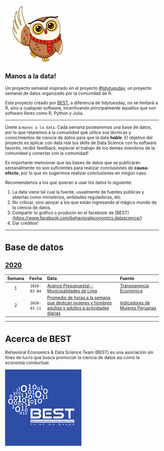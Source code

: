 ![](static/polarowl1.png)

## Manos a la data!

Un proyecto semanal inspirado en el proyecto [#tidytuesday](https://github.com/rfordatascience/tidytuesday), un proyecto  semanal de datos organizado por la comunidad de R.

Este proyecto creado por [BEST](http://besteamperu.org/), a diferencia de tidytuesday, no se limitará a R, sino a cualquier software, incentivando principalmente aquellos que son software libres como R, Python y Julia.

***

Únete a `manos a la data`. Cada semana postearemos una base de datos, por lo que retaremos a la comunidad que utilice sus técnicas y conocimientos de ciencia de datos para que la data ***hable***. El objetivo del proyecto es aplicar con data real tus skills de Data Science con tu software favorito, recibir feedback, explorar el trabajo de los demás miembros de la comunidad y conectar con la comunidad!

Es importante mencionar que las bases de datos que se publicarán semanalmente no son suficientes para realizar conclusiones de **causa-efecto**, por lo que no sugerimos realizar conclusiones en ningún caso. 

Recomendamos a los que quieran a usar los datos lo siguiente:

1. La data viene tal cual la fuente, usualmente de fuentes públicas y abiertas como ministerios, entidades reguladoras, etc.
2. No criticar, sino apoyar a los que están ingresando al mágico mundo de la ciencia de datos.
3. Compartir tu gráfico o producto en el facebook de [BEST] (https://www.facebook.com/behavioraleconomics.datascience/)
4. Dar créditos!

***

# Base de datos
## [2020](data/2020)  

| Semana | Fecha | Data | Fuente |
| :---: | :---: | :--- | :--- |
| 1 | `2020-03-04` | [Avance Presupuestal - Municipalidades de Lima](data/2020/2020-01-07/readme.md) | [Transparencia Económica](http://bit.ly/2VHXjrf)
| 2 | `2020-03-11` | [Promedio de horas a la semana que dedican mujeres y hombres adultas y adultos a actividades diarias](http://bit.ly/38HH0xN) | [Indicadores de Mujeres Peruanas](https://www.datosabiertos.gob.pe/dataset/indicadores-de-mujeres-peruanas/resource/f3139e88-8f61-495b-9350-3b0f58ac9255)

***

# Acerca de BEST

Behavioral Economics & Data Science Team (BEST) es una asociación sin fines de lucro que busca promociar la ciencia de datos así como la economía conductual.

![](static/best_logo.png)
